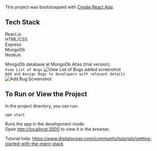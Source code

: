 This project was bootstrapped with [Create React App](https://github.com/facebook/create-react-app).

## Tech Stack
React.js<br />
HTML/CSS<br />
Express<br />
MongoDb<br />
NodeJs<br />

MongoDb database at MongoDb Atlas (trial version).
<br />
```View List of Bugs```
![View List of Bugs added screenshot](https://github.com/bhawnapaliwal/Bug-Tracker/blob/master/view_bugs.png)
<br />
```Add and Assign Bugs to developers with relevant details```
![Add Bug Screenshot](https://github.com/bhawnapaliwal/Bug-Tracker/blob/master/add_bug.png)
## To Run or View the Project

In the project directory, you can run:

```npm start```

Runs the app in the development mode.<br />
Open [http://localhost:3000](http://localhost:3000) to view it in the browser.

Tutorial help:
https://www.digitalocean.com/community/tutorials/getting-started-with-the-mern-stack
